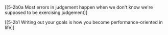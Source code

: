 [[5-2b0a Most errors in judgement happen when we don't know we're supposed to be exercising judgement]]

[[5-2b1 Writing out your goals is how you become performance-oriented in life]]